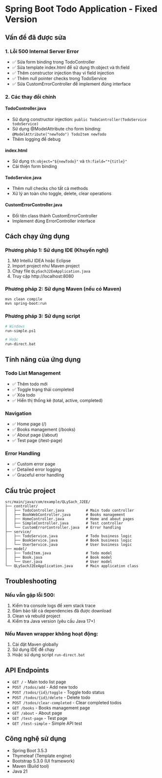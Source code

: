 # Spring Boot Todo Application - Fixed Version

## Vấn đề đã được sửa

### 1. Lỗi 500 Internal Server Error
- ✅ Sửa form binding trong TodoController
- ✅ Sửa template index.html để sử dụng th:object và th:field
- ✅ Thêm constructor injection thay vì field injection
- ✅ Thêm null pointer checks trong TodoService
- ✅ Sửa CustomErrorController để implement đúng interface

### 2. Các thay đổi chính

#### TodoController.java
- Sử dụng constructor injection: `public TodoController(TodoService todoService)`
- Sử dụng @ModelAttribute cho form binding: `@ModelAttribute("newTodo") TodoItem newTodo`
- Thêm logging để debug

#### index.html
- Sử dụng `th:object="${newTodo}"` và `th:field="*{title}"`
- Cải thiện form binding

#### TodoService.java
- Thêm null checks cho tất cả methods
- Xử lý an toàn cho toggle, delete, clear operations

#### CustomErrorController.java
- Đổi tên class thành CustomErrorController
- Implement đúng ErrorController interface

## Cách chạy ứng dụng

### Phương pháp 1: Sử dụng IDE (Khuyến nghị)
1. Mở IntelliJ IDEA hoặc Eclipse
2. Import project như Maven project
3. Chạy file `QLySachJ2EeApplication.java`
4. Truy cập http://localhost:8080

### Phương pháp 2: Sử dụng Maven (nếu có Maven)
```bash
mvn clean compile
mvn spring-boot:run
```

### Phương pháp 3: Sử dụng script
```bash
# Windows
run-simple.ps1

# Hoặc
run-direct.bat
```

## Tính năng của ứng dụng

### Todo List Management
- ✅ Thêm todo mới
- ✅ Toggle trạng thái completed
- ✅ Xóa todo
- ✅ Hiển thị thống kê (total, active, completed)

### Navigation
- ✅ Home page (/)
- ✅ Books management (/books)
- ✅ About page (/about)
- ✅ Test page (/test-page)

### Error Handling
- ✅ Custom error page
- ✅ Detailed error logging
- ✅ Graceful error handling

## Cấu trúc project

```
src/main/java/com/example/QLySach_J2EE/
├── controller/
│   ├── TodoController.java          # Main todo controller
│   ├── BookWebController.java       # Books management
│   ├── HomeController.java          # Home and about pages
│   ├── SimpleController.java        # Test controller
│   └── CustomErrorController.java   # Error handling
├── service/
│   ├── TodoService.java             # Todo business logic
│   ├── BookService.java             # Book business logic
│   └── UserService.java             # User business logic
├── model/
│   ├── TodoItem.java                # Todo model
│   ├── Book.java                    # Book model
│   └── User.java                    # User model
└── QLySachJ2EeApplication.java      # Main application class
```

## Troubleshooting

### Nếu vẫn gặp lỗi 500:
1. Kiểm tra console logs để xem stack trace
2. Đảm bảo tất cả dependencies đã được download
3. Clean và rebuild project
4. Kiểm tra Java version (yêu cầu Java 17+)

### Nếu Maven wrapper không hoạt động:
1. Cài đặt Maven globally
2. Sử dụng IDE để chạy
3. Hoặc sử dụng script `run-direct.bat`

## API Endpoints

- `GET /` - Main todo list page
- `POST /todos/add` - Add new todo
- `POST /todos/{id}/toggle` - Toggle todo status
- `POST /todos/{id}/delete` - Delete todo
- `POST /todos/clear-completed` - Clear completed todos
- `GET /books` - Books management page
- `GET /about` - About page
- `GET /test-page` - Test page
- `GET /test-simple` - Simple API test

## Công nghệ sử dụng

- Spring Boot 3.5.3
- Thymeleaf (Template engine)
- Bootstrap 5.3.0 (UI framework)
- Maven (Build tool)
- Java 21 